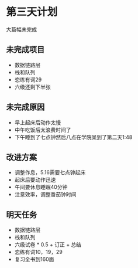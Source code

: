 # 第三天计划
大篇幅未完成
## 未完成项目
- 数据链路层
- 栈和队列
- 恋练有词29
- 六级还剩下半张
## 未完成原因
- 早上起床后动作太慢
- 中午吃饭后太浪费时间了
- 下午睡到了七点钟然后八点在学院呆到了第二天1:48
## 改进方案
- 调整作息，5.16需要七点钟起床
- 起床后要动作迅速
- 午间要休息睡眠40分钟
- 注意效率，调整番茄钟时间
## 明天任务
- 数据链路层
- 栈和队列
- 六级试卷 * 0.5 + 订正 + 总结
- 恋练有词10，19，29
- 复习全书到160面